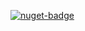 [![nuget-badge](https://img.shields.io/badge/nuget-active-blue.svg)](https://www.nuget.org/packages/NequeoMath)
